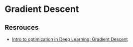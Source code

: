 # Gradient Descent

## Resrouces

* [Intro to optimization in Deep Learning: Gradient Descent](https://blog.paperspace.com/intro-to-optimization-in-deep-learning-gradient-descent/)
